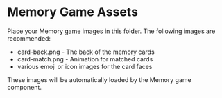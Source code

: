 # Memory Game Assets

Place your Memory game images in this folder. The following images are recommended:

- card-back.png - The back of the memory cards
- card-match.png - Animation for matched cards
- various emoji or icon images for the card faces

These images will be automatically loaded by the Memory game component.
